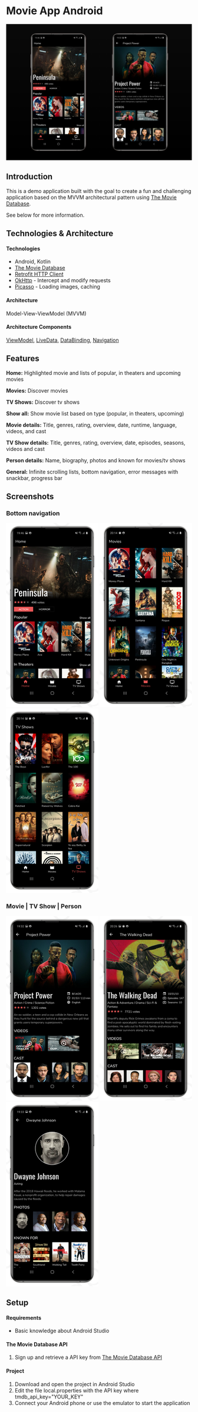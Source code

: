 # Movie App Android
![HeaderImage](github_images/header.png) 

## Introduction
This is a demo application built with the goal to create a fun and challenging application based on the MVVM architectural pattern using [The Movie Database](https://www.themoviedb.org/).

See below for more information.

## Technologies & Architecture 

#### Technologies
* Android, Kotlin
* [The Movie Database](https://www.themoviedb.org/)
* [Retrofit HTTP Client](https://square.github.io/retrofit/) 
* [OkHttp](https://square.github.io/okhttp/) - Intercept and modify requests
* [Picasso](https://square.github.io/picasso/) - Loading images, caching

#### Architecture
Model-View-ViewModel (MVVM)

#### Architecture Components
[ViewModel](https://developer.android.com/topic/libraries/architecture/viewmodel), [LiveData](https://developer.android.com/topic/libraries/architecture/livedata), [DataBinding](https://developer.android.com/topic/libraries/data-binding), 
[Navigation](https://developer.android.com/guide/navigation/)

## Features
**Home:** Highlighted movie and lists of popular, in theaters and upcoming movies

**Movies:** Discover movies

**TV Shows:** Discover tv shows

**Show all:** Show movie list based on type (popular, in theaters, upcoming)

**Movie details:** Title, genres, rating, overview, date, runtime, language, videos, and cast

**TV Show details:** Title, genres, rating, overview, date, episodes, seasons, videos and cast

**Person details:** Name, biography, photos and known for movies/tv shows

**General:** Infinite scrolling lists, bottom navigation, error messages with snackbar, progress bar

## Screenshots

### Bottom navigation

<p align = "left" >
  <img width="250" height="500" src="github_images/home.png">
  <img width="250" height="500"  src="github_images/movies.png"> 
  <img width="250" height="500" src="github_images/tv_shows.png"> 
</p>

### Movie | TV Show | Person

<p align = "left" >
  <img width="250" height="500" src="github_images/movie.png">
  <img width="250" height="500"  src="github_images/tv_show.png"> 
  <img width="250" height="500" src="github_images/person.png"> 
</p>

## Setup

#### Requirements
* Basic knowledge about Android Studio

#### The Movie Database API
1. Sign up and retrieve a API key from [The Movie Database API](https://www.themoviedb.org/documentation/api) 

#### Project
1. Download and open the project in Android Studio
2. Edit the file local.properties with the API key where tmdb_api_key="YOUR_KEY"
3. Connect your Android phone or use the emulator to start the application
